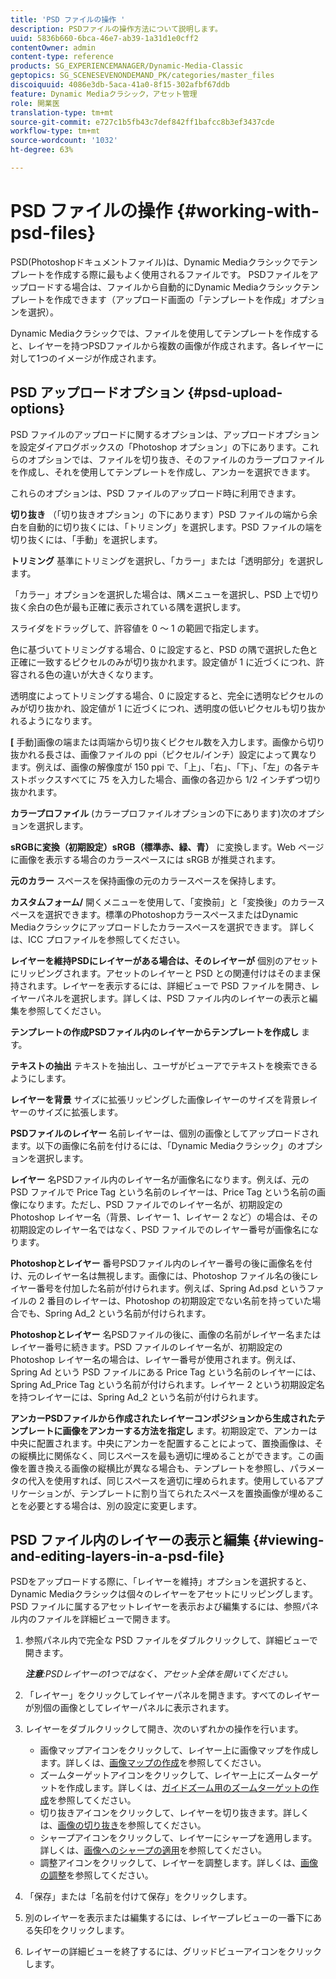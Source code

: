 ```yaml
---
title: 'PSD ファイルの操作 '
description: PSDファイルの操作方法について説明します。
uuid: 5836b660-6bca-46e7-ab39-1a31d1e0cff2
contentOwner: admin
content-type: reference
products: SG_EXPERIENCEMANAGER/Dynamic-Media-Classic
geptopics: SG_SCENESEVENONDEMAND_PK/categories/master_files
discoiquuid: 4086e3db-5aca-41a0-8f15-302afbf67ddb
feature: Dynamic Mediaクラシック，アセット管理
role: 開業医
translation-type: tm+mt
source-git-commit: e727c1b5fb43c7def842ff1bafcc8b3ef3437cde
workflow-type: tm+mt
source-wordcount: '1032'
ht-degree: 63%

---
```



# PSD ファイルの操作 {#working-with-psd-files}

PSD(Photoshopドキュメントファイル)は、Dynamic Mediaクラシックでテンプレートを作成する際に最もよく使用されるファイルです。 PSDファイルをアップロードする場合は、ファイルから自動的にDynamic Mediaクラシックテンプレートを作成できます（アップロード画面の「テンプレートを作成」オプションを選択）。

Dynamic Mediaクラシックでは、ファイルを使用してテンプレートを作成すると、レイヤーを持つPSDファイルから複数の画像が作成されます。各レイヤーに対して1つのイメージが作成されます。

## PSD アップロードオプション {#psd-upload-options}

PSD ファイルのアップロードに関するオプションは、アップロードオプションを設定ダイアログボックスの「Photoshop オプション」の下にあります。これらのオプションでは、ファイルを切り抜き、そのファイルのカラープロファイルを作成し、それを使用してテンプレートを作成し、アンカーを選択できます。

これらのオプションは、PSD ファイルのアップロード時に利用できます。

**切り抜き** （「切り抜きオプション」の下にあります）PSD ファイルの端から余白を自動的に切り抜くには、「トリミング」を選択します。PSD ファイルの端を切り抜くには、「手動」を選択します。

**トリミング** 基準にトリミングを選択し、「カラー」または「透明部分」を選択します。

「カラー」オプションを選択した場合は、隅メニューを選択し、PSD 上で切り抜く余白の色が最も正確に表示されている隅を選択します。

スライダをドラッグして、許容値を 0 ～ 1 の範囲で指定します。

色に基づいてトリミングする場合、0 に設定すると、PSD の隅で選択した色と正確に一致するピクセルのみが切り抜かれます。設定値が 1 に近づくにつれ、許容される色の違いが大きくなります。

透明度によってトリミングする場合、0 に設定すると、完全に透明なピクセルのみが切り抜かれ、設定値が 1 に近づくにつれ、透明度の低いピクセルも切り抜かれるようになります。

**[** 手動]画像の端または両端から切り抜くピクセル数を入力します。画像から切り抜かれる長さは、画像ファイルの ppi（ピクセル/インチ）設定によって異なります。例えば、画像の解像度が 150 ppi で、「上」、「右」、「下」、「左」の各テキストボックスすべてに 75 を入力した場合、画像の各辺から 1/2 インチずつ切り抜かれます。

**カラープロファイル** (カラープロファイルオプションの下にあります)次のオプションを選択します。

**sRGBに変換（初期設定）sRGB（標準赤、緑、青）** に変換します。Web ページに画像を表示する場合のカラースペースには sRGB が推奨されます。

**元のカラー** スペースを保持画像の元のカラースペースを保持します。

**カスタムフォーム/** 開くメニューを使用して、「変換前」と「変換後」のカラースペースを選択できます。標準のPhotoshopカラースペースまたはDynamic Mediaクラシックにアップロードしたカラースペースを選択できます。 詳しくは、ICC プロファイルを参照してください。

**レイヤーを維持PSDにレイヤーがある場合は、そのレイヤーが** 個別のアセットにリッピングされます。アセットのレイヤーと PSD との関連付けはそのまま保持されます。レイヤーを表示するには、詳細ビューで PSD ファイルを開き、レイヤーパネルを選択します。詳しくは、PSD ファイル内のレイヤーの表示と編集を参照してください。

**テンプレートの作成PSDファイル内のレイヤーからテンプレートを作成し** ます。

**テキストの抽出** テキストを抽出し、ユーザがビューアでテキストを検索できるようにします。

**レイヤーを背景** サイズに拡張リッピングした画像レイヤーのサイズを背景レイヤーのサイズに拡張します。

**PSDファイルのレイヤー** 名前レイヤーは、個別の画像としてアップロードされます。以下の画像に名前を付けるには、「Dynamic Mediaクラシック」のオプションを選択します。

**レイヤー** 名PSDファイル内のレイヤー名が画像名になります。例えば、元の PSD ファイルで Price Tag という名前のレイヤーは、Price Tag という名前の画像になります。ただし、PSD ファイルでのレイヤー名が、初期設定の Photoshop レイヤー名（背景、レイヤー 1、レイヤー 2 など）の場合は、その初期設定のレイヤー名ではなく、PSD ファイルでのレイヤー番号が画像名になります。

**Photoshopとレイヤー** 番号PSDファイル内のレイヤー番号の後に画像名を付け、元のレイヤー名は無視します。画像には、Photoshop ファイル名の後にレイヤー番号を付加した名前が付けられます。例えば、Spring Ad.psd というファイルの 2 番目のレイヤーは、Photoshop の初期設定でない名前を持っていた場合でも、Spring Ad_2 という名前が付けられます。

**Photoshopとレイヤー** 名PSDファイルの後に、画像の名前がレイヤー名またはレイヤー番号に続きます。PSD ファイルのレイヤー名が、初期設定の Photoshop レイヤー名の場合は、レイヤー番号が使用されます。例えば、Spring Ad という PSD ファイルにある Price Tag という名前のレイヤーには、Spring Ad_Price Tag という名前が付けられます。レイヤー 2 という初期設定名を持つレイヤーには、Spring Ad_2 という名前が付けられます。

**アンカーPSDファイルから作成されたレイヤーコンポジションから生成されたテンプレートに画像をアンカーする方法を指定し** ます。初期設定で、アンカーは中央に配置されます。中央にアンカーを配置することによって、置換画像は、その縦横比に関係なく、同じスペースを最も適切に埋めることができます。この画像を置き換える画像の縦横比が異なる場合も、テンプレートを参照し、パラメータの代入を使用すれば、同じスペースを適切に埋められます。使用しているアプリケーションが、テンプレートに割り当てられたスペースを置換画像が埋めることを必要とする場合は、別の設定に変更します。

## PSD ファイル内のレイヤーの表示と編集  {#viewing-and-editing-layers-in-a-psd-file}

PSDをアップロードする際に、「レイヤーを維持」オプションを選択すると、Dynamic Mediaクラシックは個々のレイヤーをアセットにリッピングします。 PSD ファイルに属するアセットレイヤーを表示および編集するには、参照パネル内のファイルを詳細ビューで開きます。

1. 参照パネル内で完全な PSD ファイルをダブルクリックして、詳細ビューで開きます。

   ***注意&#x200B;**:PSDレイヤーの1つではなく、アセット全体を開いてください。*

1. 「レイヤー」をクリックしてレイヤーパネルを開きます。すべてのレイヤーが別個の画像としてレイヤーパネルに表示されます。
1. レイヤーをダブルクリックして開き、次のいずれかの操作を行います。

   * 画像マップアイコンをクリックして、レイヤー上に画像マップを作成します。詳しくは、[画像マップの作成](creating-image-maps.md#creating_image_maps)を参照してください。
   * ズームターゲットアイコンをクリックして、レイヤー上にズームターゲットを作成します。詳しくは、[ガイドズーム用のズームターゲットの作成](creating-zoom-targets-guided-zoom.md#creating_zoom_targets_for_guided_zoom)を参照してください。
   * 切り抜きアイコンをクリックして、レイヤーを切り抜きます。詳しくは、[画像の切り抜き](cropping-image.md#cropping_an_image)を参照してください。
   * シャープアイコンをクリックして、レイヤーにシャープを適用します。詳しくは、[画像へのシャープの適用](sharpening-image.md#sharpening_an_image)を参照してください。
   * 調整アイコンをクリックして、レイヤーを調整します。詳しくは、[画像の調整](adjusting-image.md#adjusting_an_image)を参照してください。

1. 「保存」または「名前を付けて保存」をクリックします。
1. 別のレイヤーを表示または編集するには、レイヤープレビューの一番下にある矢印をクリックします。
1. レイヤーの詳細ビューを終了するには、グリッドビューアイコンをクリックします。

